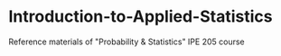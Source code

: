 # Introduction-to-Applied-Statistics
Reference materials of "Probability &amp; Statistics" IPE 205 course
